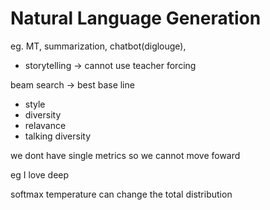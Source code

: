 # Natural Language Generation 

eg. MT, summarization, chatbot(diglouge), 

- storytelling -> cannot use teacher forcing

beam search -> best base line 

- style 
- diversity 
- relavance
- talking diversity

we dont have single metrics so we cannot move foward

eg I love deep


softmax temperature can change the total distribution 
